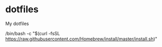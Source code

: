# dotfiles

My dotfiles

/bin/bash -c "$(curl -fsSL https://raw.githubusercontent.com/Homebrew/install/master/install.sh)"
